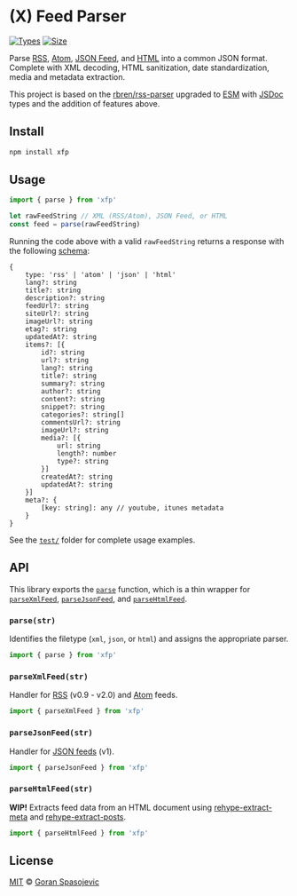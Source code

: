 # (X) Feed Parser

[![Types][types-badge]][types-link]
[![Size][size-badge]][size-link]

Parse [RSS](#parseXmlFeedstr), [Atom](#parseXmlFeedstr), [JSON Feed](#parseJsonFeedstr), and [HTML](#parseHtmlFeedstr) into a common JSON format. Complete with XML decoding, HTML sanitization, date standardization, media and metadata extraction.

This project is based on the [rbren/rss-parser][rss-parser] upgraded to [ESM][esm] with [JSDoc][jsdoc] types and the addition of features above.

## Install

```sh
npm install xfp
```

## Usage

```js
import { parse } from 'xfp'

let rawFeedString // XML (RSS/Atom), JSON Feed, or HTML
const feed = parse(rawFeedString)
```

Running the code above with a valid `rawFeedString` returns a response with the following [schema][types]:

```
{
	type: 'rss' | 'atom' | 'json' | 'html'
	lang?: string
	title?: string
	description?: string
	feedUrl?: string
	siteUrl?: string
	imageUrl?: string
	etag?: string
	updatedAt?: string
	items?: [{
		id?: string
		url?: string
		lang?: string
		title?: string
		summary?: string
		author?: string
		content?: string
		snippet?: string
		categories?: string[]
		commentsUrl?: string
		imageUrl?: string
		media?: [{
			url: string
			length?: number
			type?: string
		}]
		createdAt?: string
		updatedAt?: string
	}]
	meta?: {
		[key: string]: any // youtube, itunes metadata
	}
}
```

See the [`test/`](test/) folder for complete usage examples.

## API

This library exports the [`parse`](#parse) function, which is a thin wrapper for [`parseXmlFeed`](#parseXmlFeedstr), [`parseJsonFeed`](#parseJsonFeedstr), and [`parseHtmlFeed`](#parseHtmlFeedstr).

### `parse(str)`

Identifies the filetype (`xml`, `json`, or `html`) and assigns the appropriate parser.

```js
import { parse } from 'xfp'
```

### `parseXmlFeed(str)`

Handler for [RSS][rss] (v0.9 - v2.0) and [Atom][atom] feeds.

```js
import { parseXmlFeed } from 'xfp'
```

### `parseJsonFeed(str)`

Handler for [JSON feeds][json] (v1).

```js
import { parseJsonFeed } from 'xfp'
```

### `parseHtmlFeed(str)`

**WIP!** Extracts feed data from an HTML document using [rehype-extract-meta][rehype-meta] and [rehype-extract-posts][rehype-posts].

```js
import { parseHtmlFeed } from 'xfp'
```

## License

[MIT][license] © [Goran Spasojevic][author]



<!-- Definitions -->

[esm]: https://gist.github.com/sindresorhus/a39789f98801d908bbc7ff3ecc99d99c
[jsdoc]: https://github.com/jsdoc/jsdoc
[types-badge]: https://badgen.net/npm/types/xfp
[types-link]: https://www.npmjs.com/package/xfp
[size-badge]: https://packagephobia.com/badge?p=xfp
[size-link]: https://packagephobia.com/result?p=xfp
[rss-parser]: https://github.com/rbren/rss-parser
[types]: ./types.ts
[json]: https://www.jsonfeed.org/version/1/
[rss]: https://validator.w3.org/feed/docs/rss2.html
[atom]: https://validator.w3.org/feed/docs/atom.html
[rehype-meta]: https://www.npmjs.com/package/rehype-extract-meta
[rehype-posts]: https://www.npmjs.com/package/rehype-extract-posts
[license]: license
[author]: https://github.com/gorango
